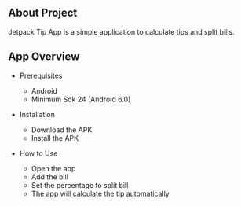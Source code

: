 ## About Project <br />
Jetpack Tip App is a simple application to calculate tips and split bills.

## App Overview <br />
- Prerequisites
  - Android
  - Minimum Sdk 24 (Android 6.0)

- Installation
  - Download the APK
  - Install the APK
 
- How to Use
  - Open the app
  - Add the bill
  - Set the percentage to split bill
  - The app will calculate the tip automatically
